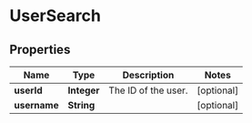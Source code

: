 
# UserSearch

## Properties
Name | Type | Description | Notes
------------ | ------------- | ------------- | -------------
**userId** | **Integer** | The ID of the user. |  [optional]
**username** | **String** |  |  [optional]



